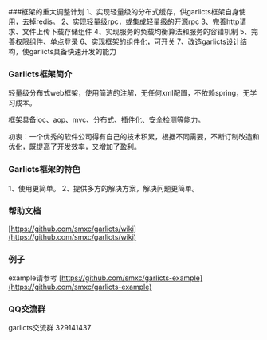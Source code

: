 ###框架的重大调整计划
1、实现轻量级的分布式缓存，供garlicts框架自身使用，去掉redis。
2、实现轻量级rpc，或集成轻量级的开源rpc
3、完善http请求、文件上传下载存储组件
4、实现服务的负载均衡算法和服务的容错机制
5、完善权限组件、单点登录
6、实现框架的组件化，可开关
7、改造garlicts设计结构，使garlicts具备快速开发的能力

### Garlicts框架简介

轻量级分布式web框架，使用简洁的注解，无任何xml配置，不依赖spring，无学习成本。 

框架具备ioc、aop、mvc、分布式、插件化、安全检测等能力。

初衷：一个优秀的软件公司得有自己的技术积累，根据不同需要，不断订制改造和优化，既提高了开发效率，又增加了盈利。

### Garlicts框架的特色

1、使用更简单。
2、提供多方的解决方案，解决问题更简单。

### 帮助文档

[https://github.com/smxc/garlicts/wiki](https://github.com/smxc/garlicts/wiki)

### 例子

example请参考 [https://github.com/smxc/garlicts-example](https://github.com/smxc/garlicts-example)

### QQ交流群
garlicts交流群 329141437
